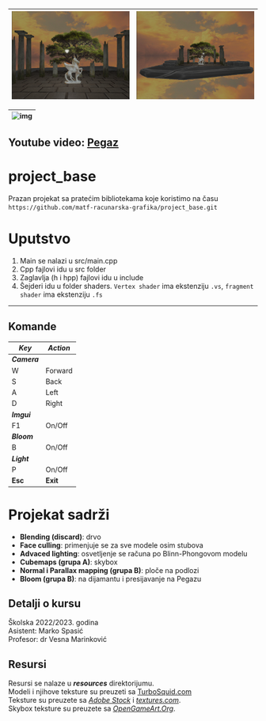 

| ![img](img/Pegaz.png) | ![img](img/Pegaz2.png) |
| --- | --- |


| ![img](img/Pegaz.gif) |
| --- |


## Youtube video: [Pegaz](https://youtu.be/2zrxpyFGInw)<br>


# project_base
Prazan projekat sa pratećim bibliotekama koje koristimo na času `https://github.com/matf-racunarska-grafika/project_base.git`

# Uputstvo
1. Main se nalazi u src/main.cpp
2. Cpp fajlovi idu u src folder
3. Zaglavlja (h i hpp) fajlovi idu u include
4. Šejderi idu u folder shaders. `Vertex shader` ima ekstenziju `.vs`, `fragment shader` ima ekstenziju `.fs`


---------------------------
## **Komande**

| ***Key*** | ***Action*** |
| ----------- | ----------- |
| ***Camera*** |
| W | Forward |
| S | Back |
| A | Left |
| D | Right |
| ***Imgui*** |
| F1 |  On/Off |
|  ***Bloom***  |
| B | On/Off |
| ***Light*** |
| P | On/Off |
| **Esc** | **Exit** |

# Projekat sadrži
-   **Blending (discard)**: drvo
-   **Face culling**: primenjuje se za sve modele osim stubova
-   **Advaced lighting**: osvetljenje se računa po Blinn-Phongovom modelu
-   **Cubemaps (grupa A)**: skybox
-   **Normal i Parallax mapping (grupa B)**: ploče na podlozi
-   **Bloom (grupa B)**: na dijamantu i presijavanje na Pegazu

## Detalji o kursu

Školska 2022/2023. godina  
Asistent: Marko Spasić  
Profesor: dr  Vesna Marinković


## Resursi
Resursi se nalaze u ***resources*** direktorijumu. <br>
Modeli i njihove teksture su preuzeti sa [TurboSquid.com](https://www.turbosquid.com/)<br>
Teksture su preuzete sa [*Adobe Stock*](https://stock.adobe.com/) i [*textures.com*](https://www.textures.com/). <br>
Skybox teksture su preuzete sa [*OpenGameArt.Org*](https://opengameart.org/content/cloudy-skyboxes).<br>

